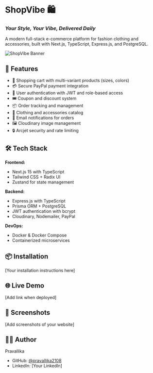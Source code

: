 # ShopVibe 🛍️

### *Your Style, Your Vibe, Delivered Daily*

A modern full-stack e-commerce platform for fashion clothing and accessories, built with Next.js, TypeScript, Express.js, and PostgreSQL.

![ShopVibe Banner](link-to-screenshot-if-you-have-one)

## 🚀 Features

- 🛒 Shopping cart with multi-variant products (sizes, colors)
- 💳 Secure PayPal payment integration
- 👤 User authentication with JWT and role-based access
- 🎟️ Coupon and discount system
- 📦 Order tracking and management
- 👔 Clothing and accessories catalog
- 📧 Email notifications for orders
- 🖼️ Cloudinary image management
- 🔒 Arcjet security and rate limiting

## 🛠️ Tech Stack

**Frontend:**
- Next.js 15 with TypeScript
- Tailwind CSS + Radix UI
- Zustand for state management

**Backend:**
- Express.js with TypeScript
- Prisma ORM + PostgreSQL
- JWT authentication with bcrypt
- Cloudinary, Nodemailer, PayPal

**DevOps:**
- Docker & Docker Compose
- Containerized microservices

## 📦 Installation

[Your installation instructions here]

## 🌐 Live Demo

[Add link when deployed]

## 📸 Screenshots

[Add screenshots of your website]

## 👨‍💻 Author

Pravallika
- GitHub: [@pravallika2108](https://github.com/pravallika2108)
- LinkedIn: [Your LinkedIn]

